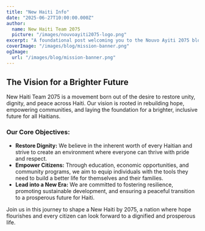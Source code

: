 ```yaml
---
title: "New Haiti Info"
date: "2025-06-27T10:00:00.000Z"
author:
  name: New Haiti Team 2075
  picture: "/images/nouvoayiti2075-logo.png"
excerpt: "A foundational post welcoming you to the Nouvo Ayiti 2075 blog, setting the stage for our journey towards a brighter future."
coverImage: "/images/blog/mission-banner.png"
ogImage:
  url: "/images/blog/mission-banner.png"
---
```


## The Vision for a Brighter Future

New Haiti Team 2075 is a movement born out of the desire to restore unity, dignity, and peace across Haiti. Our vision is rooted in rebuilding hope, empowering communities, and laying the foundation for a brighter, inclusive future for all Haitians.

### Our Core Objectives:

* **Restore Dignity:** We believe in the inherent worth of every Haitian and strive to create an environment where everyone can thrive with pride and respect.
* **Empower Citizens:** Through education, economic opportunities, and community programs, we aim to equip individuals with the tools they need to build a better life for themselves and their families.
* **Lead into a New Era:** We are committed to fostering resilience, promoting sustainable development, and ensuring a peaceful transition to a prosperous future for Haiti.

Join us in this journey to shape a New Haiti by 2075, a nation where hope flourishes and every citizen can look forward to a dignified and prosperous life.